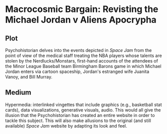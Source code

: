 # Macrocosmic Bargain: Revisting the Michael Jordan v Aliens Apocrypha

## Plot
Psychohistorian delves into the events depicted in _Space Jam_ from the point of view of the medical staff treating the NBA players whose talents are stolen by the Nerdlucks/Monstars, first-hand accounts of the attendees of the Minor League Baseball team Birmingham Barons game in which Michael Jordan  enters via cartoon spaceship, Jordan's estranged wife Juanita Vanoy, and Bill Murray.

## Medium
Hypermedia: interlinked vingettes that include graphics (e.g., basketball stat cards), data visualizations, generative visuals, audio. This would all give the illusion that the Psychohistorian has created an entire website in order to tackle this subject. This will also make allusions to the original (and still available) _Space Jam_ website by adapting its look and feel.